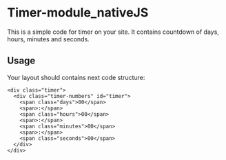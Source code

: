 # Timer-module_nativeJS
  This is a simple code for timer on your site. It contains countdown of days, hours, minutes and seconds.
## Usage
  Your layout should contains next code structure:
```
<div class="timer">
  <div class="timer-numbers" id="timer">
    <span class="days">00</span>
    <span>:</span>
    <span class="hours">00</span>
    <span>:</span>
    <span class="minutes">00</span>
    <span>:</span>
    <span class="seconds">00</span>
  </div>
</div>
```
